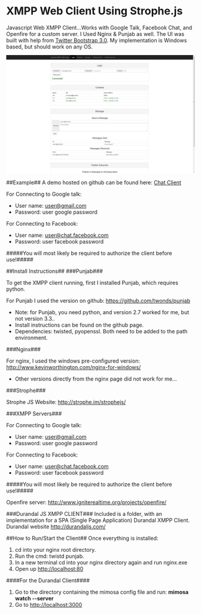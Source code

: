 XMPP Web Client Using Strophe.js
=====================

Javascript Web XMPP Client...Works with Google Talk, Facebook Chat, and Openfire for a custom server.
I Used Nginx &amp; Punjab as well. The UI was built with help from [Twitter Bootstrap 3.0](http://getbootstrap.com/ "Twitter Bootstrap"). My implementation is Windows based, but should work on any OS.

![Alt text](pubSub.jpg "Bootstrap Client")

##Example##
A demo hosted on github can be found here: [Chat Client](http://ramonrovirosa.github.io/ChatClient/ "XMPP Chat Client")

For Connecting to Google talk:
- User name: user@gmail.com
- Password: user google password

For Connecting to Facebook:
- User name: user@chat.facebook.com
- Password: user facebook password

#####You will most likely be required to authorize the client before use!#####


##Install Instructions##
###Punjab###

To get the XMPP client running, first I installed Punjab, which requires python. 

For Punjab I used the version on github: https://github.com/twonds/punjab 

- Note: for Punjab, you need python, and version 2.7 worked for me, but not version 3.3..
- Install instructions can be found on the github page.
- Dependencies: twisted, pyopenssl. Both need to be added to the path environment.

###Nginx###

For nginx, I used the windows pre-configured version: http://www.kevinworthington.com/nginx-for-windows/
- Other versions directly from the nginx page did not work for me...

###Strophe###

Strophe JS Website: http://strophe.im/strophejs/

###XMPP Servers###

For Connecting to Google talk:
- User name: user@gmail.com
- Password: user google password

For Connecting to Facebook:
- User name: user@chat.facebook.com
- Password: user facebook password

#####You will most likely be required to authorize the client before use!#####

Openfire server: http://www.igniterealtime.org/projects/openfire/

###Durandal JS XMPP CLIENT###
Included is a folder, with an implementation for a SPA (Single Page Application) Durandal XMPP Client. Durandal website http://durandaljs.com/

##How to Run/Start the Client##
Once everything is installed:
  1. cd into your nginx root directory. 
  2. Run the cmd: twistd punjab.
  3. In a new terminal cd into your nginx directory again and run nginx.exe
  4. Open up [http://localhost:80](http://localhost:80 "http://localhost:80")
  
  ####For the Durandal Client####
  1. Go to the directory containing the mimosa config file and run: <b>mimosa watch --server</b>
  2. Go to [http://localhost:3000](http://localhost:3000 "http://localhost:3000")
